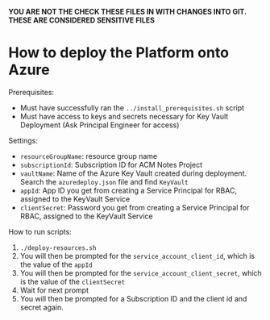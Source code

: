 **YOU ARE NOT THE CHECK THESE FILES IN WITH CHANGES INTO GIT. THESE ARE CONSIDERED SENSITIVE FILES**

# How to deploy the Platform onto Azure

Prerequisites:
* Must have successfully ran the `../install_prerequisites.sh` script
* Must have access to keys and secrets necessary for Key Vault Deployment (Ask Principal Engineer for access)

Settings:
* `resourceGroupName`: resource group name
* `subscriptionId`: Subscription ID for ACM Notes Project
* `vaultName`: Name of the Azure Key Vault created during deployment. Search the `azuredeploy.json` file and find `KeyVault`
* `appId`: App ID you get from creating a Service Principal for RBAC, assigned to the KeyVault Service
* `clientSecret`: Password you get from creating a Service Principal for RBAC, assigned to the KeyVault Service

How to run scripts:
1. `./deploy-resources.sh`
2. You will then be prompted for the `service_account_client_id`, which is the value of the `appId`
3. You will then be prompted for the `service_account_client_secret`, which is the value of the `clientSecret`
4. Wait for next prompt
5. You will then be prompted for a Subscription ID and the client id and secret again.


